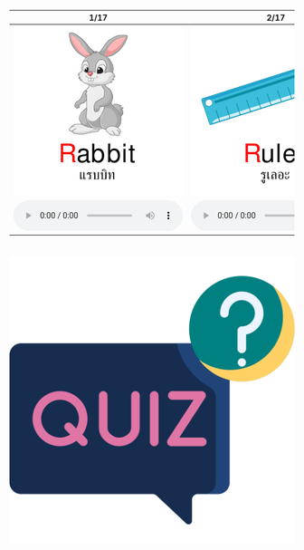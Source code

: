<div class="carrousel">


|1/17|2/17|3/17|4/17|5/17|6/17|7/17|8/17|9/17|10/17|11/17|12/17|13/17|14/17|15/17|16/17|17/17|
| :----: | :----: | :----: | :----: | :----: | :----: | :----: | :----: | :----: | :----: | :----: | :----: | :----: | :----: | :----: | :----: | :----: |
|![](/media/img/R-S-T/Rabbit.svg)|![](/media/img/R-S-T/Ruler.svg)|![](/media/img/R-S-T/Rubber.svg)|![](/media/img/R-S-T/Rain.svg)|![](/media/img/R-S-T/Rainbow.svg)|![](/media/img/R-S-T/Seven.svg)|![](/media/img/R-S-T/Snake.svg)|![](/media/img/R-S-T/Socks.svg)|![](/media/img/R-S-T/Singer.svg)|![](/media/img/R-S-T/Soap.svg)|![](/media/img/R-S-T/Star.svg)|![](/media/img/R-S-T/Tiger.svg)|![](/media/img/R-S-T/Teacher.svg)|![](/media/img/R-S-T/Train.svg)|![](/media/img/R-S-T/Tomato.svg)|![](/media/img/R-S-T/Three.svg)|![](/media/img/R-S-T/Taxi.svg)|
|![](/media/audio/Rabbit.mp3)|![](/media/audio/Ruler.mp3)|![](/media/audio/Rubber.mp3)|![](/media/audio/Rain.mp3)|![](/media/audio/Rainbow.mp3)|![](/media/audio/Seven.mp3)|![](/media/audio/Snake.mp3)|![](/media/audio/Socks.mp3)|![](/media/audio/Singer.mp3)|![](/media/audio/Soap.mp3)|![](/media/audio/Star.mp3)|![](/media/audio/Tiger.mp3)|![](/media/audio/Teacher.mp3)|![](/media/audio/Train.mp3)|![](/media/audio/Tomato.mp3)|![](/media/audio/Three.mp3)|![](/media/audio/Taxi.mp3)|

</div>



# ![icon](/media/icons/quiz.svg) 

